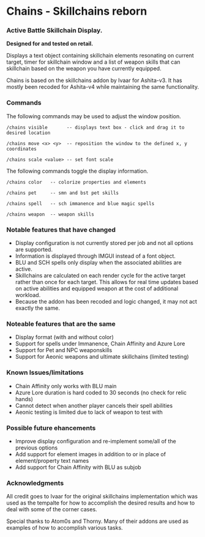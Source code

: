 # Chains - Skillchains reborn
### Active Battle Skillchain Display.

**Designed for and tested on retail.**

Displays a text object containing skillchain elements resonating on current target, timer for skillchain window and a list of weapon skills that can skillchain based on the weapon you have currently equipped.

Chains is based on the skillchains addon by Ivaar for Ashita-v3. It has mostly been recoded for Ashita-v4 while maintaining the same functionality.

### Commands
The following commands may be used to adjust the window position.

    /chains visible       -- displays text box - click and drag it to desired location

    /chains move <x> <y>  -- reposition the window to the defined x, y coordinates

    /chains scale <value> -- set font scale

The following commands toggle the display information.

    /chains color   -- colorize properties and elements

    /chains pet     -- smn and bst pet skills

    /chains spell   -- sch immanence and blue magic spells

    /chains weapon  -- weapon skills

### Notable features that have changed
- Display configuration is not currently stored per job and not all options are supported.
- Information is displayed through IMGUI instead of a font object.
- BLU and SCH spells only display when the associated abilities are active.
- Skillchains are calculated on each render cycle for the active target rather than once for each target. This allows for real time updates based on active abilities and equipped weapon at the cost of additional workload.
- Because the addon has been recoded and logic changed, it may not act exactly the same.

### Noteable features that are the same
- Display format (with and without color)
- Support for spells under Immanence, Chain Affinity and Azure Lore
- Support for Pet and NPC weaponskills
- Support for Aeonic weapons and ultimate skillchains (limited testing)

### Known Issues/limitations
- Chain Affinity only works with BLU main
- Azure Lore duration is hard coded to 30 seconds (no check for relic hands)
- Cannot detect when another player cancels their spell abilities
- Aeonic testing is limited due to lack of weapon to test with

### Possible future ehancements
- Improve display configuration and re-implement some/all of the previous options
- Add support for element images in addition to or in place of element/property text names
- Add support for Chain Affinity with BLU as subjob

### Acknowledgments
All credit goes to Ivaar for the original skillchains implementation which was used as the tempalte for how to accomplish the desired results and how to deal with some of the corner cases.

Special thanks to Atom0s and Thorny. Many of their addons are used as examples of how to accomplish various tasks.
